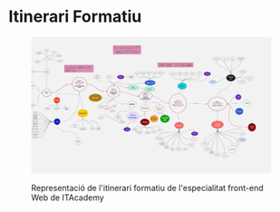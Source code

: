 # Itinerari Formatiu

<figure><img src=".gitbook/assets/Roadmap ITAcademy-Front-End.jpg" alt=""><figcaption><p>Representació de l'itinerari formatiu de l'especialitat front-end Web de ITAcademy</p></figcaption></figure>

